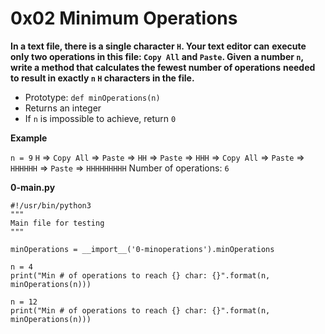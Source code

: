 # 0x02 Minimum Operations


**In a text file, there is a single character `H`. Your text editor can**
**execute only two operations in this file: `Copy All` and `Paste`. Given**
**a number `n`, write a method that calculates the fewest number of operations**
**needed to result in exactly `n` `H` characters in the file.**

* Prototype: `def minOperations(n)`
* Returns an integer
* If `n` is impossible to achieve, return `0`


**Example**

`n = 9`
`H` => `Copy All` => `Paste` => `HH` => `Paste` => `HHH` => `Copy All` => `Paste` => `HHHHHH` => `Paste` => `HHHHHHHHH`
Number of operations: `6`


**0-main.py**
```
#!/usr/bin/python3
"""
Main file for testing
"""

minOperations = __import__('0-minoperations').minOperations

n = 4
print("Min # of operations to reach {} char: {}".format(n, minOperations(n)))

n = 12
print("Min # of operations to reach {} char: {}".format(n, minOperations(n)))
```
